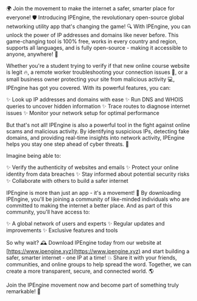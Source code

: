 🌍 Join the movement to make the internet a safer, smarter place for everyone! 🛡️ Introducing IPEngine, the revolutionary open-source global networking utility app that's changing the game! 🔍 With IPEngine, you can unlock the power of IP addresses and domains like never before. This game-changing tool is 100% free, works in every country and region, supports all languages, and is fully open-source - making it accessible to anyone, anywhere! 📡

Whether you're a student trying to verify if that new online course website is legit 🔥, a remote worker troubleshooting your connection issues 🚀, or a small business owner protecting your site from malicious activity 💻, IPEngine has got you covered. With its powerful features, you can:

✨ Look up IP addresses and domains with ease
✨ Run DNS and WHOIS queries to uncover hidden information
✨ Trace routes to diagnose internet issues
✨ Monitor your network setup for optimal performance

But that's not all! IPEngine is also a powerful tool in the fight against online scams and malicious activity. By identifying suspicious IPs, detecting fake domains, and providing real-time insights into network activity, IPEngine helps you stay one step ahead of cyber threats. 🚫

Imagine being able to:

✨ Verify the authenticity of websites and emails
✨ Protect your online identity from data breaches
✨ Stay informed about potential security risks
✨ Collaborate with others to build a safer internet

IPEngine is more than just an app - it's a movement! 🚀 By downloading IPEngine, you'll be joining a community of like-minded individuals who are committed to making the internet a better place. And as part of this community, you'll have access to:

✨ A global network of users and experts
✨ Regular updates and improvements
✨ Exclusive features and tools

So why wait? 🕰️ Download IPEngine today from our website at [https://www.ipengine.xyz](https://www.ipengine.xyz) and start building a safer, smarter internet - one IP at a time! 💥 Share it with your friends, communities, and online groups to help spread the word. Together, we can create a more transparent, secure, and connected world. 🌎

Join the IPEngine movement now and become part of something truly remarkable! 🚀